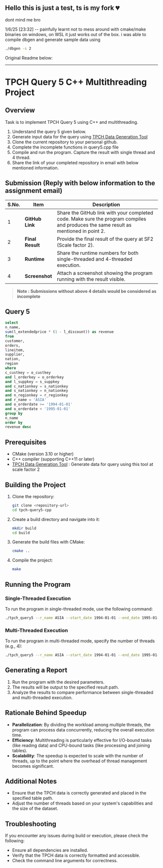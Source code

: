 ## Hello this is just a test, ts is my fork :broken_heart:

dont mind me bro

1/6/25 [23:32] -- painfully learnt not to mess around with cmake/make binaries on windows, on WSL it just works out of the box. i was able to compile dbgen and generate sample data using 
```bash
./dbgen -s 2
```

Original Readme below: 
<hr>

# TPCH Query 5 C++ Multithreading Project

## Overview
Task is to implement TPCH Query 5 using C++ and multithreading. 
1. Understand the query 5 given below.
2. Generate input data for the query using [TPCH Data Generation Tool](https://github.com/electrum/tpch-dbgen)
3. Clone the current repository to your personal github.
4. Complete the incomplete functions in query5.cpp file
5. Compile and run the program. Capture the result with single thread and 4 thread.
6. Share the link of your completed repository in email with below mentioned information.

## Submission (Reply with below information to the assignment email)
| S.No. | Item          | Description                                                                                                         |
|--------|---------------|---------------------------------------------------------------------------------------------------------------------|
| 1      | **GitHub Link**   | Share the GitHub link with your completed code. Make sure the program compiles and produces the same result as mentioned in point 2. |
| 2      | **Final Result**  | Provide the final result of the query at SF2 (Scale factor 2).                                                      |
| 3      | **Runtime**       | Share the runtime numbers for both single-threaded and 4-threaded execution.                                        |
| 4      | **Screenshot**    | Attach a screenshot showing the program running with the result visible.                                            |

>**Note : Submissions without above 4 details would be considered as incomplete** 

## Query 5
```sql
select 
n_name, 
sum(l_extendedprice * (1 - l_discount)) as revenue 
from 
customer, 
orders, 
lineitem, 
supplier, 
nation, 
region 
where 
c_custkey = o_custkey 
and l_orderkey = o_orderkey 
and l_suppkey = s_suppkey 
and c_nationkey = s_nationkey 
and s_nationkey = n_nationkey 
and n_regionkey = r_regionkey 
and r_name = 'ASIA' 
and o_orderdate >= '1994-01-01' 
and o_orderdate < '1995-01-01' 
group by 
n_name 
order by 
revenue desc 
```

## Prerequisites
- CMake (version 3.10 or higher)
- C++ compiler (supporting C++11 or later)
- [TPCH Data Generation Tool](https://github.com/electrum/tpch-dbgen) : Generate data for query using this tool at scale factor 2 

## Building the Project
1. Clone the repository:
   ```bash
   git clone <repository-url>
   cd tpch-query5-cpp
   ```

2. Create a build directory and navigate into it:
   ```bash
   mkdir build
   cd build
   ```

3. Generate the build files with CMake:
   ```bash
   cmake ..
   ```

4. Compile the project:
   ```bash
   make
   ```

## Running the Program
### Single-Threaded Execution
To run the program in single-threaded mode, use the following command:
```bash
./tpch_query5 --r_name ASIA --start_date 1994-01-01 --end_date 1995-01-01 --threads 1 --table_path /path/to/tables --result_path /path/to/results
```

### Multi-Threaded Execution
To run the program in multi-threaded mode, specify the number of threads (e.g., 4):
```bash
./tpch_query5 --r_name ASIA --start_date 1994-01-01 --end_date 1995-01-01 --threads 4 --table_path /path/to/tables --result_path /path/to/results
```

## Generating a Report
1. Run the program with the desired parameters.
2. The results will be output to the specified result path.
3. Analyze the results to compare performance between single-threaded and multi-threaded execution.

## Rationale Behind Speedup
- **Parallelization**: By dividing the workload among multiple threads, the program can process data concurrently, reducing the overall execution time.
- **Efficiency**: Multithreading is particularly effective for I/O-bound tasks (like reading data) and CPU-bound tasks (like processing and joining tables).
- **Scalability**: The speedup is expected to scale with the number of threads, up to the point where the overhead of thread management becomes significant.

## Additional Notes
- Ensure that the TPCH data is correctly generated and placed in the specified table path.
- Adjust the number of threads based on your system's capabilities and the size of the dataset.

## Troubleshooting
If you encounter any issues during build or execution, please check the following:
- Ensure all dependencies are installed.
- Verify that the TPCH data is correctly formatted and accessible.
- Check the command line arguments for correctness.
